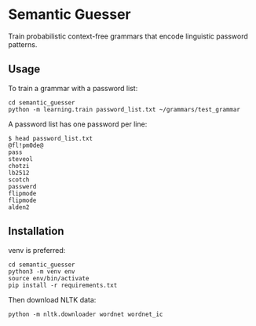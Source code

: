 # Semantic Guesser

Train probabilistic context-free grammars that encode
linguistic password patterns.


## Usage

To train a grammar with a password list:

```
cd semantic_guesser  
python -m learning.train password_list.txt ~/grammars/test_grammar
```

A password list has one password per line:

```
$ head password_list.txt
@fl!pm0de@
pass
steveol
chotzi
lb2512
scotch
passwerd
flipmode
flipmode
alden2
```


## Installation

venv is preferred:

```
cd semantic_guesser
python3 -m venv env
source env/bin/activate
pip install -r requirements.txt
```

Then download NLTK data:

```
python -m nltk.downloader wordnet wordnet_ic
```
